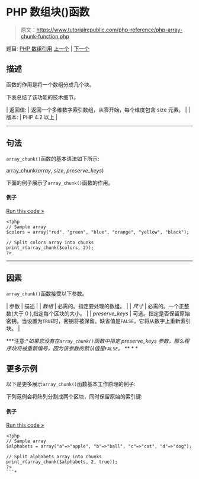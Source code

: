 # PHP 数组块()函数

> 原文：<https://www.tutorialrepublic.com/php-reference/php-array-chunk-function.php>

题目: [PHP 数组引用](php-array-functions.php) [上一个](php-array-change-key-case-function.php) | [下一个](php-array-column-function.php)

## 描述

函数的作用是将一个数组分成几个块。

下表总结了该功能的技术细节。

| 返回值: | 返回一个多维数字索引数组，从零开始，每个维度包含 size 元素。 |
| 版本: | PHP 4.2 以上 |

* * *

## 句法

`array_chunk()`函数的基本语法如下所示:

array_chunk(*array*, *size*, *preserve_keys*)

下面的例子展示了`array_chunk()`函数的作用。

#### 例子

[Run this code »](../codelab.php?topic=php&file=split-an-array-into-chunks "Run this code to view the output")

```
<?php
// Sample array
$colors = array("red", "green", "blue", "orange", "yellow", "black");

// Split colors array into chunks
print_r(array_chunk($colors, 2));
?>
```

* * *

## 因素

`array_chunk()`函数接受以下参数。

| 参数 | 描述 |
| *数组* | 必需的。指定要处理的数组。 |
| *尺寸* | 必需的。一个正整数(大于 0 ),指定每个区块的大小。 |
| *preserve_keys* | 可选。指定是否保留原始密钥。当设置为`TRUE`时，密钥将被保留。缺省值是`FALSE`，它将从数字上重新索引块。 |

 ***注意:**如果您没有在`array_chunk()`函数中指定 *preserve_keys* 参数，那么程序块将被重新编号，因为该参数的默认值是`FALSE`。*  ** * *

## 更多示例

以下是更多展示`array_chunk()`函数基本工作原理的例子:

下列范例会将阵列分割成两个区块，同时保留原始的索引键:

#### 例子

[Run this code »](../codelab.php?topic=php&file=split-an-array-into-chunks-while-preserving-keys "Run this code to view the output")

```
<?php
// Sample array
$alphabets = array("a"=>"apple", "b"=>"ball", "c"=>"cat", "d"=>"dog");

// Split alphabets array into chunks
print_r(array_chunk($alphabets, 2, true));
?>
```*